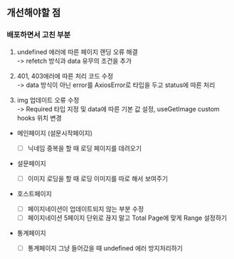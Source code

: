## 개선해야할 점

### 배포하면서 고친 부분

1. undefined 에러에 따른 페이지 랜딩 오류 해결<br>
   -> refetch 방식과 data 유무의 조건을 추가

2. 401, 403에러에 따른 처리 코드 수정<br>
   -> data 방식이 아닌 error를 AxiosError로 타입을 두고 status에 따른 처리

3. img 업데이트 오류 수정<br>
   -> Required 타입 지정 및 data에 따른 기본 값 설정, useGetImage custom hooks 위치 변경

- 메인페이지 (설문시작페이지)

  - [ ] 닉네임 중복을 할 때 로딩 페이지를 데려오기

- 설문페이지

  - [ ] 이미지 로딩을 할 때 로딩 이미지를 따로 해서 보여주기

- 호스트페이지

  - [ ] 페이지네이션이 업데이트되지 않는 부분 수정
  - [ ] 페이지네이션 5페이지 단위로 끊지 말고 Total Page에 맞게 Range 설정하기

- 통계페이지

  - [ ] 통계페이지 그냥 들어갔을 때 undefined 에러 방지처리하기
